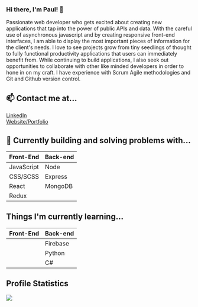 ### Hi there, I'm Paul! 👋

Passionate web developer who gets excited about creating new applications that
tap into the power of public APIs and data. With the careful use of asynchronous
javascript and by creating responsive front-end interfaces, I am able to display the
most important pieces of information for the client's needs. I love to see projects
grow from tiny seedlings of thought to fully functional productivity applications that
users can immediately benefit from. While continuing to build applications, I also
seek out opportunities to collaborate with other like minded developers in order to
hone in on my craft. I have experience with Scrum Agile methodologies and Git and
Github version control. 

## 📫 Contact me at...

<a target="_blank" href="https://www.linkedin.com/in/paulmasondev/">LinkedIn</a>\
<a target="_blank" href="https://www.paulmasondev.com">Website/Portfolio</a>

## 🔭 Currently building and solving problems with...

| Front-End  | Back-end   |
| :--------- | :--------- |
| JavaScript | Node       |
| CSS/SCSS   | Express    |
| React      | MongoDB    |
| Redux      |            |


## Things I'm currently learning...

| Front-End  | Back-end |
| :--------- | :------- |
|            | Firebase |
|            | Python   |
|            | C#       |


## Profile Statistics

<a href="https://github.com/PaulMasonDev/github-readme-stats">
  <img align="center" src="https://github-readme-stats.vercel.app/api?username=PaulMasonDev&count_private=true&show_icons=true&theme=tokyonight&hide=stars,contribs" />
</a>
<!--
**PaulMasonDev/PaulMasonDev** is a ✨ _special_ ✨ repository because its `README.md` (this file) appears on your GitHub profile.

Here are some ideas to get you started:

- 🔭 I’m currently working on ...
- 🌱 I’m currently learning ...
- 👯 I’m looking to collaborate on ...
- 🤔 I’m looking for help with ...
- 💬 Ask me about ...
- 📫 How to reach me: ...
- 😄 Pronouns: ...
- ⚡ Fun fact: ...
-->
